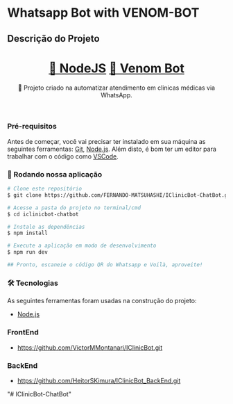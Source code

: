 # Whatsapp Bot with VENOM-BOT

## Descrição do Projeto

<p align="center"></p>
<h1 align="center">
    <a href="https://nodejs.org/en/">🔗 NodeJS</a>
    <a href="https://www.npmjs.com/package/venom-bot">🧠 Venom Bot</a>
</h1>
<p align="center">🚀 Projeto criado na automatizar atendimento em clinicas médicas via WhatsApp.</p>
<br>

### Pré-requisitos

Antes de começar, você vai precisar ter instalado em sua máquina as seguintes ferramentas:
[Git](https://git-scm.com), [Node.js](https://nodejs.org/en/).
Além disto, é bom ter um editor para trabalhar com o código como [VSCode](https://code.visualstudio.com/).

### 🎲 Rodando nossa aplicação

```bash
# Clone este repositório
$ git clone https://github.com/FERNANDO-MATSUHASHI/IClinicBot-ChatBot.git

# Acesse a pasta do projeto no terminal/cmd
$ cd iclinicbot-chatbot

# Instale as dependências
$ npm install

# Execute a aplicação em modo de desenvolvimento
$ npm run dev

## Pronto, escaneie o código QR do Whatsapp e Voilà, aproveite!
```

### 🛠 Tecnologias

As seguintes ferramentas foram usadas na construção do projeto:

- [Node.js](https://nodejs.org/en/)

### FrontEnd

- https://github.com/VictorMMontanari/IClinicBot.git

### BackEnd

- https://github.com/HeitorSKimura/IClinicBot_BackEnd.git

"# IClinicBot-ChatBot" 
